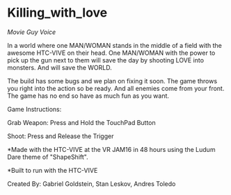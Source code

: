 # Killing_with_love
*Movie Guy Voice*

In a world where one MAN/WOMAN stands in the middle of a field with the awesome HTC-VIVE on their head. One MAN/WOMAN with the power to pick up the gun next to them will save the day by shooting LOVE into monsters. And will save the WORLD.

The build has some bugs and we plan on fixing it soon. The game throws you right into the action so be ready. And all enemies come from your front. The game has no end so have as much fun as you want.

Game Instructions:

Grab Weapon: Press and Hold the TouchPad Button

Shoot: Press and Release the Trigger

*Made with the HTC-VIVE at the VR JAM16 in 48 hours using the Ludum Dare theme of "ShapeShift".

*Built to run with the HTC-VIVE

Created By: Gabriel Goldstein, Stan Leskov, Andres Toledo
